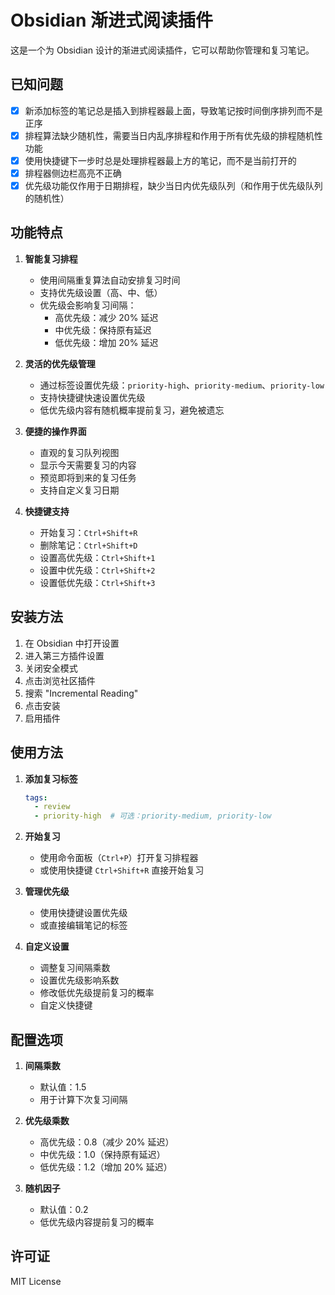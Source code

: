# Obsidian 渐进式阅读插件

这是一个为 Obsidian 设计的渐进式阅读插件，它可以帮助你管理和复习笔记。

## 已知问题

- [x] 新添加标签的笔记总是插入到排程器最上面，导致笔记按时间倒序排列而不是正序
- [x] 排程算法缺少随机性，需要当日内乱序排程和作用于所有优先级的排程随机性功能
- [x] 使用快捷键下一步时总是处理排程器最上方的笔记，而不是当前打开的
- [x] 排程器侧边栏高亮不正确
- [x] 优先级功能仅作用于日期排程，缺少当日内优先级队列（和作用于优先级队列的随机性）

## 功能特点

1. **智能复习排程**
   - 使用间隔重复算法自动安排复习时间
   - 支持优先级设置（高、中、低）
   - 优先级会影响复习间隔：
     - 高优先级：减少 20% 延迟
     - 中优先级：保持原有延迟
     - 低优先级：增加 20% 延迟

2. **灵活的优先级管理**
   - 通过标签设置优先级：`priority-high`、`priority-medium`、`priority-low`
   - 支持快捷键快速设置优先级
   - 低优先级内容有随机概率提前复习，避免被遗忘

3. **便捷的操作界面**
   - 直观的复习队列视图
   - 显示今天需要复习的内容
   - 预览即将到来的复习任务
   - 支持自定义复习日期

4. **快捷键支持**
   - 开始复习：`Ctrl+Shift+R`
   - 删除笔记：`Ctrl+Shift+D`
   - 设置高优先级：`Ctrl+Shift+1`
   - 设置中优先级：`Ctrl+Shift+2`
   - 设置低优先级：`Ctrl+Shift+3`

## 安装方法

1. 在 Obsidian 中打开设置
2. 进入第三方插件设置
3. 关闭安全模式
4. 点击浏览社区插件
5. 搜索 "Incremental Reading"
6. 点击安装
7. 启用插件

## 使用方法

1. **添加复习标签**
   ```yaml
   tags:
     - review
     - priority-high  # 可选：priority-medium, priority-low
   ```

2. **开始复习**
   - 使用命令面板（`Ctrl+P`）打开复习排程器
   - 或使用快捷键 `Ctrl+Shift+R` 直接开始复习

3. **管理优先级**
   - 使用快捷键设置优先级
   - 或直接编辑笔记的标签

4. **自定义设置**
   - 调整复习间隔乘数
   - 设置优先级影响系数
   - 修改低优先级提前复习的概率
   - 自定义快捷键

## 配置选项

1. **间隔乘数**
   - 默认值：1.5
   - 用于计算下次复习间隔

2. **优先级乘数**
   - 高优先级：0.8（减少 20% 延迟）
   - 中优先级：1.0（保持原有延迟）
   - 低优先级：1.2（增加 20% 延迟）

3. **随机因子**
   - 默认值：0.2
   - 低优先级内容提前复习的概率

## 许可证

MIT License

